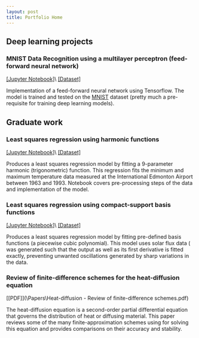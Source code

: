 ```yaml
---
layout: post
title: Portfolio Home
---
```


## Deep learning projects 

### MNIST Data Recognition using a multilayer perceptron (feed-forward neural network)

[[Jupyter Notebook]](\Notebooks\mlp_mnist.ipynb)\\
[[Dataset]](https://datahack.analyticsvidhya.com/contest/practice-problem-identify-the-digits/)

Implementation of a feed-forward neural network using Tensorflow. The model is trained and tested on the [MNIST](http://yann.lecun.com/exdb/mnist/) dataset (pretty much a pre-requisite for training deep learning models). 


## Graduate work

### Least squares regression using harmonic functions 

[[Jupyter Notebook]](\Notebooks\ls_harmonic.ipynb)\\
[[Dataset]](https://www.ngdc.noaa.gov/stp/solar/solaruv.html)

Produces a least squares regression model by fitting a 9-parameter harmonic (trigonometric) function. This regression fits the minimum and maximum temperature data measured at the International Edmonton Airport between 1963 and 1993. Notebook covers pre-processing steps of the data and implementation of the model. 

### Least squares regression using compact-support basis functions

[[Jupyter Notebook]](\Notebooks\ls_basis_compact.ipynb)\\
[[Dataset]](http://climate.weather.gc.ca/historical_data/search_historic_data_e.html)

Produces a least squares regression model by fitting pre-defined basis functions (a piecewise cubic polynomial). This model uses solar flux data ( was generated such that the output as well as its first derivative is fitted exactly, preventing unwanted oscillations generated by sharp variations in the data.

### Review of finite-difference schemes for the heat-diffusion equation 

[[PDF]](\Papers\Heat-diffusion - Review of finite-difference schemes.pdf)

The heat-diffusion equation is a second-order partial differential equation that governs the distribution of heat or diffusing material. This paper reviews some of the many finite-approximation schemes using for solving this equation and provides comparisons on their accuracy and stability. 
